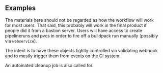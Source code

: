 ## Examples

The materials here should not be regarded as how the workflow will work for most
users. That said, this probably will work in the final product if people did it
from a bastion server. Users will have access to create pipelineruns and pvcs
in order to fire off a buildpack run manually (possibly via `webservice`).

The intent is to have these objects tightly controlled via validating webhook
and to mostly trigger them from events on the CI system.

An automated cleanup job is also called for.
